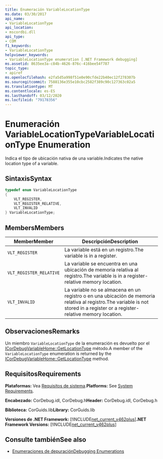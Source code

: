 ```yaml
---
title: Enumeración VariableLocationType
ms.date: 03/30/2017
api_name:
- VariableLocationType
api_location:
- mscordbi.dll
api_type:
- COM
f1_keywords:
- VariableLocationType
helpviewer_keywords:
- VariableLocationType enumeration [.NET Framework debugging]
ms.assetid: 8635ee3a-c84b-4626-876c-416bee54f787
topic_type:
- apiref
ms.openlocfilehash: e2fa5d5a998f51e0e90cfde22b40ec12f278307b
ms.sourcegitcommit: 7588136e355e10cbc2582f389c90c127363c02a5
ms.translationtype: MT
ms.contentlocale: es-ES
ms.lasthandoff: 03/12/2020
ms.locfileid: "79178356"
---
```

# <a name="variablelocationtype-enumeration"></a><span data-ttu-id="131cf-102">Enumeración VariableLocationType</span><span class="sxs-lookup"><span data-stu-id="131cf-102">VariableLocationType Enumeration</span></span>
<span data-ttu-id="131cf-103">Indica el tipo de ubicación nativa de una variable.</span><span class="sxs-lookup"><span data-stu-id="131cf-103">Indicates the native location type of a variable.</span></span>  
  
## <a name="syntax"></a><span data-ttu-id="131cf-104">Sintaxis</span><span class="sxs-lookup"><span data-stu-id="131cf-104">Syntax</span></span>  
  
```cpp  
typedef enum VariableLocationType  
{  
    VLT_REGISTER,
    VLT_REGISTER_RELATIVE,
    VLT_INVALID  
} VariableLocationType;  
```  
  
## <a name="members"></a><span data-ttu-id="131cf-105">Members</span><span class="sxs-lookup"><span data-stu-id="131cf-105">Members</span></span>  
  
|<span data-ttu-id="131cf-106">Member</span><span class="sxs-lookup"><span data-stu-id="131cf-106">Member</span></span>|<span data-ttu-id="131cf-107">Descripción</span><span class="sxs-lookup"><span data-stu-id="131cf-107">Description</span></span>|  
|------------|-----------------|  
|`VLT_REGISTER`|<span data-ttu-id="131cf-108">La variable está en un registro.</span><span class="sxs-lookup"><span data-stu-id="131cf-108">The variable is in a register.</span></span>|  
|`VLT_REGISTER_RELATIVE`|<span data-ttu-id="131cf-109">La variable se encuentra en una ubicación de memoria relativa al registro.</span><span class="sxs-lookup"><span data-stu-id="131cf-109">The variable is in a register-relative memory location.</span></span>|  
|`VLT_INVALID`|<span data-ttu-id="131cf-110">La variable no se almacena en un registro o en una ubicación de memoria relativa al registro.</span><span class="sxs-lookup"><span data-stu-id="131cf-110">The variable is not stored in a register or a register-relative memory location.</span></span>|  
  
## <a name="remarks"></a><span data-ttu-id="131cf-111">Observaciones</span><span class="sxs-lookup"><span data-stu-id="131cf-111">Remarks</span></span>  
 <span data-ttu-id="131cf-112">Un miembro `VariableLocationType` de la enumeración es devuelto por el [ICorDebugVariableHome::GetLocationType](icordebugvariablehome-getlocationtype-method.md) método.</span><span class="sxs-lookup"><span data-stu-id="131cf-112">A member of the `VariableLocationType` enumeration is returned by the [ICorDebugVariableHome::GetLocationType](icordebugvariablehome-getlocationtype-method.md) method.</span></span>  
  
## <a name="requirements"></a><span data-ttu-id="131cf-113">Requisitos</span><span class="sxs-lookup"><span data-stu-id="131cf-113">Requirements</span></span>  
 <span data-ttu-id="131cf-114">**Plataformas:** Vea [Requisitos de sistema](../../../../docs/framework/get-started/system-requirements.md).</span><span class="sxs-lookup"><span data-stu-id="131cf-114">**Platforms:** See [System Requirements](../../../../docs/framework/get-started/system-requirements.md).</span></span>  
  
 <span data-ttu-id="131cf-115">**Encabezado:** CorDebug.idl, CorDebug.h</span><span class="sxs-lookup"><span data-stu-id="131cf-115">**Header:** CorDebug.idl, CorDebug.h</span></span>  
  
 <span data-ttu-id="131cf-116">**Biblioteca:** CorGuids.lib</span><span class="sxs-lookup"><span data-stu-id="131cf-116">**Library:** CorGuids.lib</span></span>  
  
 <span data-ttu-id="131cf-117">**Versiones de .NET Framework:** [!INCLUDE[net_current_v462plus](../../../../includes/net-current-v462plus-md.md)]</span><span class="sxs-lookup"><span data-stu-id="131cf-117">**.NET Framework Versions:** [!INCLUDE[net_current_v462plus](../../../../includes/net-current-v462plus-md.md)]</span></span>  
  
## <a name="see-also"></a><span data-ttu-id="131cf-118">Consulte también</span><span class="sxs-lookup"><span data-stu-id="131cf-118">See also</span></span>

- [<span data-ttu-id="131cf-119">Enumeraciones de depuración</span><span class="sxs-lookup"><span data-stu-id="131cf-119">Debugging Enumerations</span></span>](debugging-enumerations.md)
